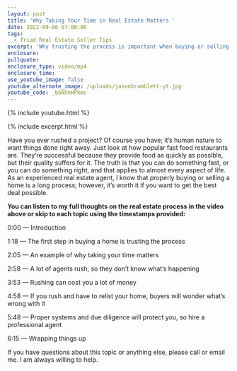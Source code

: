 ```yaml
---
layout: post
title: 'Why Taking Your Time in Real Estate Matters '
date: 2022-09-06 07:00:00
tags:
  - Triad Real Estate Seller Tips
excerpt: 'Why trusting the process is important when buying or selling real estate.  '
enclosure:
pullquote:
enclosure_type: video/mp4
enclosure_time:
use_youtube_image: false
youtube_alternate_image: /uploads/jasonbramblett-yt.jpg
youtube_code: _bGNXnHPkmc
---
```

{% include youtube.html %}

{% include excerpt.html %}

Have you ever rushed a project? Of course you have; it’s human nature to want things done right away. Just look at how popular fast food restaurants are. They’re successful because they provide food as quickly as possible, but their quality suffers for it. The truth is that you can do something fast, or you can do something right, and that applies to almost every aspect of life. As an experienced real estate agent, I know that properly buying or selling a home is a long process; however, it’s worth it if you want to get the best deal possible.&nbsp;

**You can listen to my full thoughts on the real estate process in the video above or skip to each topic using the timestamps provided:**

0:00 — Introduction

1:18 — The first step in buying a home is trusting the process

2:05 — An example of why taking your time matters

2:58 — A lot of agents rush, so they don’t know what’s happening

3:53 — Rushing can cost you a lot of money

4:58 — If you rush and have to relist your home, buyers will wonder what’s wrong with it

5:48 — Proper systems and due diligence will protect you, so hire a professional agent

6:15 — Wrapping things up

If you have questions about this topic or anything else, please call or email me. I am always willing to help.